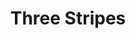 ---
ee_id_thing: '4402'
site: '1'
type: '2'
inv_num: 2018-014
url: 2018-014-three-stripes
title: Three Stripes
year: '2018'
display_year: '2018'
medium: Inkjet on canvas (x3)
dims: 108 x 36 in
pitch: ''
ps: ''
live_url: ''
related: ''
youtube: ''
related_code: ''
imgs: three-stripes2018-014-database-02.jpg
subheading: ''
download: ''
add_credit: ''
commission: ''
layout: things-i-made
---